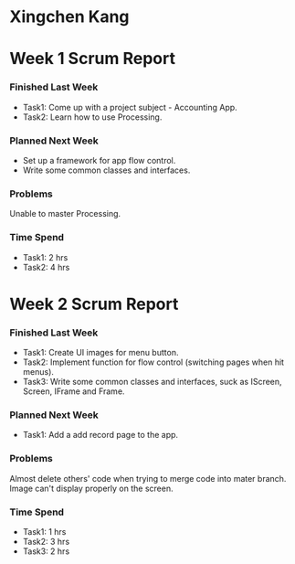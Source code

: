 # Xingchen Kang

# Week 1 Scrum Report

### Finished Last Week
- Task1: Come up with a project subject - Accounting App.
- Task2: Learn how to use Processing.

### Planned Next Week
- Set up a framework for app flow control.
- Write some common classes and interfaces.

### Problems
Unable to master Processing.

### Time Spend

- Task1: 2 hrs
- Task2: 4 hrs

# Week 2 Scrum Report

### Finished Last Week
- Task1: Create UI images for menu button.
- Task2: Implement function for flow control (switching pages when hit menus).
- Task3: Write some common classes and interfaces, suck as IScreen, Screen, IFrame and Frame.

### Planned Next Week
- Task1: Add a add record page to the app.

### Problems
Almost delete others' code when trying to merge code into mater branch.
Image can't display properly on the screen.

### Time Spend

- Task1: 1 hrs
- Task2: 3 hrs
- Task3: 2 hrs

